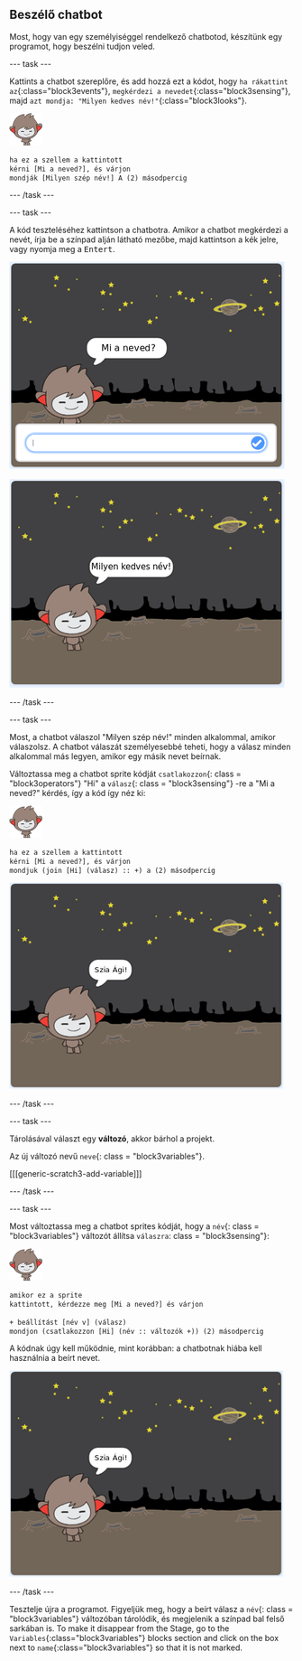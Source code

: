 ## Beszélő chatbot

Most, hogy van egy személyiséggel rendelkező chatbotod, készítünk egy programot, hogy beszélni tudjon veled.

\--- task \---

Kattints a chatbot szereplőre, és add hozzá ezt a kódot, hogy `ha rákattint az`{:class="block3events"}, `megkérdezi a nevedet`{:class="block3sensing"}, majd `azt mondja: "Milyen kedves név!"`{:class="block3looks"}.

![nano sprite](images/nano-sprite.png)

```blocks3
ha ez a szellem a kattintott
kérni [Mi a neved?], és várjon
mondják [Milyen szép név!] A (2) másodpercig
```

\--- /task \---

\--- task \---

A kód teszteléséhez kattintson a chatbotra. Amikor a chatbot megkérdezi a nevét, írja be a színpad alján látható mezőbe, majd kattintson a kék jelre, vagy nyomja meg a <kbd>Entert</kbd>.

![ChatBot válasz tesztelése](images/chatbot-ask-test1.png)

![ChatBot válasz tesztelése](images/chatbot-ask-test2.png)

\--- /task \---

\--- task \---

Most, a chatbot válaszol "Milyen szép név!" minden alkalommal, amikor válaszolsz. A chatbot válaszát személyesebbé teheti, hogy a válasz minden alkalommal más legyen, amikor egy másik nevet beírnak.

Változtassa meg a chatbot sprite kódját `csatlakozzon`{: class = "block3operators"} "Hi" a `válasz`{: class = "block3sensing"} -re a "Mi a neved?" kérdés, így a kód így néz ki:

![nano sprite](images/nano-sprite.png)

```blocks3
ha ez a szellem a kattintott
kérni [Mi a neved?], és várjon
mondjuk (join [Hi] (válasz) :: +) a (2) másodpercig
```

![Testreszabott válasz tesztelése](images/chatbot-answer-test.png)

\--- /task \---

\--- task \---

Tárolásával választ egy **változó**, akkor bárhol a projekt.

Az új változó nevű `neve`{: class = "block3variables"}.

[[[generic-scratch3-add-variable]]]

\--- /task \---

\--- task \---

Most változtassa meg a chatbot sprites kódját, hogy a `név`{: class = "block3variables"} változót állítsa `válaszra`: class = "block3sensing"}:

![nano sprite](images/nano-sprite.png)

```blocks3
amikor ez a sprite
kattintott, kérdezze meg [Mi a neved?] és várjon

+ beállítást [név v] (válasz)
mondjon (csatlakozzon [Hi] (név :: változók +)) (2) másodpercig
```

A kódnak úgy kell működnie, mint korábban: a chatbotnak hiába kell használnia a beírt nevet.

![Testreszabott válasz tesztelése](images/chatbot-answer-test.png)

\--- /task \---

Tesztelje újra a programot. Figyeljük meg, hogy a beírt válasz a `név`{: class = "block3variables"} változóban tárolódik, és megjelenik a színpad bal felső sarkában is. To make it disappear from the Stage, go to the `Variables`{:class="block3variables"} blocks section and click on the box next to `name`{:class="block3variables"} so that it is not marked.